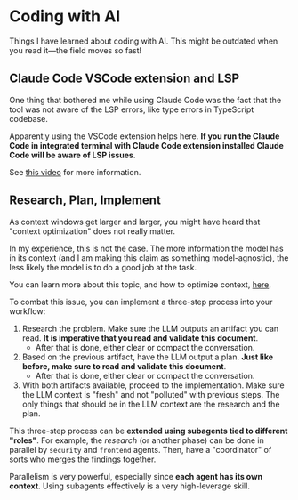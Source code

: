 # Coding with AI

Things I have learned about coding with AI. This might be outdated when you read it—the field moves so fast!

## Claude Code VSCode extension and LSP

One thing that bothered me while using Claude Code was the fact that the tool was not aware of the LSP errors, like type errors in TypeScript codebase.

Apparently using the VSCode extension helps here. **If you run the Claude Code in integrated terminal with Claude Code extension installed Claude Code will be aware of LSP issues**.

See [this video](https://youtu.be/42AzKZRNhsk?t=3255) for more information.

## Research, Plan, Implement

As context windows get larger and larger, you might have heard that "context optimization" does not really matter.

In my experience, this is not the case. The more information the model has in its context (and I am making this claim as something model-agnostic), the less likely the model is to do a good job at the task.

You can learn more about this topic, and how to optimize context, [here](https://github.com/humanlayer/advanced-context-engineering-for-coding-agents/blob/main/ace-fca.md).

To combat this issue, you can implement a three-step process into your workflow:

1. Research the problem. Make sure the LLM outputs an artifact you can read. **It is imperative that you read and validate this document**.
   - After that is done, either clear or compact the conversation.
2. Based on the previous artifact, have the LLM output a plan. **Just like before, make sure to read and validate this document**.
   - After that is done, either clear or compact the conversation.
3. With both artifacts available, proceed to the implementation. Make sure the LLM context is "fresh" and not "polluted" with previous steps. The only things that should be in the LLM context are the research and the plan.

This three-step process can be **extended using subagents tied to different "roles"**. For example, the _research_ (or another phase) can be done in parallel by `security` and `frontend` agents. Then, have a "coordinator" of sorts who merges the findings together.

Parallelism is very powerful, especially since **each agent has its own context**. Using subagents effectively is a very high-leverage skill.
